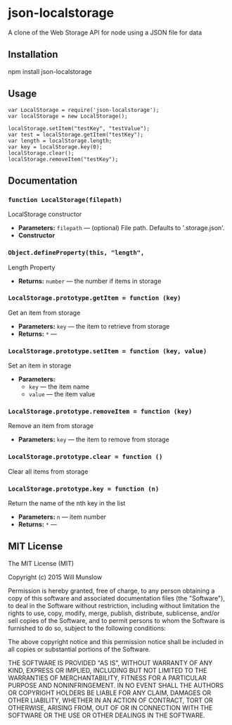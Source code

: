 # json-localstorage

A clone of the Web Storage API for node using a JSON file for data

## Installation

npm install json-localstorage

## Usage

    var LocalStorage = require('json-localstorage');
    var localStorage = new LocalStorage();
    
    localStorage.setItem("testKey", "testValue");
    var test = localStorage.getItem("testKey");
    var length = localStorage.length;
    var key = localStorage.key(0);
    localStorage.clear();
    localStorage.removeItem("testKey");

## Documentation

### `function LocalStorage(filepath)`

LocalStorage constructor

 * **Parameters:** `filepath` — (optional) File path. Defaults to '.storage.json'.
 * **Constructor**

### `Object.defineProperty(this, "length",`

Length Property

 * **Returns:** `number` — the number if items in storage

### `LocalStorage.prototype.getItem = function (key)`

Get an item from storage

 * **Parameters:** `key` — the item to retrieve from storage
 * **Returns:** `*` — 

### `LocalStorage.prototype.setItem = function (key, value)`

Set an item in storage

 * **Parameters:**
   * `key` — the item name
   * `value` — the item value

### `LocalStorage.prototype.removeItem = function (key)`

Remove an item from storage

 * **Parameters:** `key` — the item to remove from storage

### `LocalStorage.prototype.clear = function ()`

Clear all items from storage

### `LocalStorage.prototype.key = function (n)`

Return the name of the nth key in the list

 * **Parameters:** `n` — item number
 * **Returns:** `*` — 

## MIT License

The MIT License (MIT)

Copyright (c) 2015 Will Munslow

Permission is hereby granted, free of charge, to any person obtaining a copy
of this software and associated documentation files (the "Software"), to deal
in the Software without restriction, including without limitation the rights
to use, copy, modify, merge, publish, distribute, sublicense, and/or sell
copies of the Software, and to permit persons to whom the Software is
furnished to do so, subject to the following conditions:

The above copyright notice and this permission notice shall be included in all
copies or substantial portions of the Software.

THE SOFTWARE IS PROVIDED "AS IS", WITHOUT WARRANTY OF ANY KIND, EXPRESS OR
IMPLIED, INCLUDING BUT NOT LIMITED TO THE WARRANTIES OF MERCHANTABILITY,
FITNESS FOR A PARTICULAR PURPOSE AND NONINFRINGEMENT. IN NO EVENT SHALL THE
AUTHORS OR COPYRIGHT HOLDERS BE LIABLE FOR ANY CLAIM, DAMAGES OR OTHER
LIABILITY, WHETHER IN AN ACTION OF CONTRACT, TORT OR OTHERWISE, ARISING FROM,
OUT OF OR IN CONNECTION WITH THE SOFTWARE OR THE USE OR OTHER DEALINGS IN THE
SOFTWARE.
